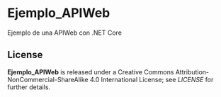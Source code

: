 # Ejemplo_APIWeb
Ejemplo de una APIWeb con .NET Core  
## License
**Ejemplo_APIWeb** is released under a Creative Commons Attribution-NonCommercial-ShareAlike 4.0 International License; see _LICENSE_ for further details.
